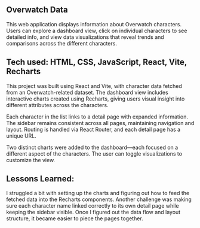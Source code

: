 ## Overwatch Data
This web application displays information about Overwatch characters. Users can explore a dashboard view, click on individual characters to see detailed info, and view data visualizations that reveal trends and comparisons across the different characters.


## Tech used: HTML, CSS, JavaScript, React, Vite, Recharts
This project was built using React and Vite, with character data fetched from an Overwatch-related dataset. The dashboard view includes interactive charts created using Recharts, giving users visual insight into different attributes across the characters.

Each character in the list links to a detail page with expanded information. The sidebar remains consistent across all pages, maintaining navigation and layout. Routing is handled via React Router, and each detail page has a unique URL.

Two distinct charts were added to the dashboard—each focused on a different aspect of the characters. The user can toggle visualizations to customize the view.

## Lessons Learned:
I struggled a bit with setting up the charts and figuring out how to feed the fetched data into the Recharts components. Another challenge was making sure each character name linked correctly to its own detail page while keeping the sidebar visible. Once I figured out the data flow and layout structure, it became easier to piece the pages together.

